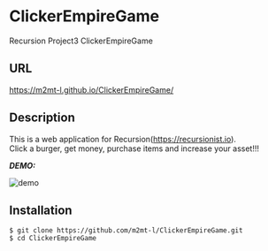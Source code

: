 # ClickerEmpireGame
Recursion Project3 ClickerEmpireGame

## URL
https://m2mt-l.github.io/ClickerEmpireGame/

## Description
This is a web application for Recursion(https://recursionist.io).<br>
Click a burger, get money, purchase items and increase your asset!!!

***DEMO:***

![demo](https://raw.githubusercontent.com/wiki/m2mt-l/ClickerEmpireGame/images/ClickerEmpireGame.gif)

## Installation
```
$ git clone https://github.com/m2mt-l/ClickerEmpireGame.git 
$ cd ClickerEmpireGame
```
